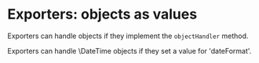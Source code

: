 # Exporters: objects as values

Exporters can handle objects if they implement the `objectHandler` method.

Exporters can handle \DateTime objects if they set a value for 'dateFormat'.
